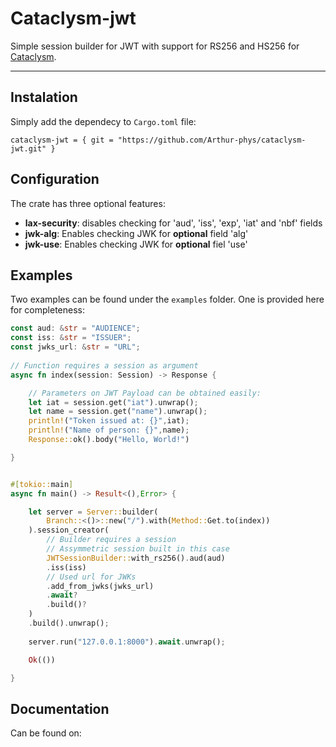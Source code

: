 # Cataclysm-jwt

Simple session builder for JWT with support for RS256 and HS256 for [Cataclysm](https://github.com/Malanche/cataclysm).
_______
## Instalation

Simply add the dependecy to `Cargo.toml` file:
```
cataclysm-jwt = { git = "https://github.com/Arthur-phys/cataclysm-jwt.git" }
```
## Configuration

The crate has three optional features:
- **lax-security**: disables checking for 'aud', 'iss', 'exp', 'iat' and 'nbf' fields
- **jwk-alg**: Enables checking JWK for **optional** field 'alg'
- **jwk-use**: Enables checking JWK for **optional** fiel 'use'

## Examples

Two examples can be found under the `examples` folder. One is provided here for completeness:
```rs
const aud: &str = "AUDIENCE";
const iss: &str = "ISSUER";
const jwks_url: &str = "URL";
 
// Function requires a session as argument
async fn index(session: Session) -> Response {

    // Parameters on JWT Payload can be obtained easily:
    let iat = session.get("iat").unwrap();
    let name = session.get("name").unwrap();
    println!("Token issued at: {}",iat);
    println!("Name of person: {}",name);
    Response::ok().body("Hello, World!")

}


#[tokio::main]
async fn main() -> Result<(),Error> {

    let server = Server::builder(
        Branch::<()>::new("/").with(Method::Get.to(index))
    ).session_creator(
        // Builder requires a session
        // Assymmetric session built in this case
        JWTSessionBuilder::with_rs256().aud(aud)
        .iss(iss)
        // Used url for JWKs 
        .add_from_jwks(jwks_url)
        .await?
        .build()?
    )
    .build().unwrap();
 
    server.run("127.0.0.1:8000").await.unwrap();

    Ok(())

}
```

## Documentation
Can be found on: 


